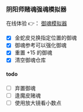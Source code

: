 ### 阴阳师赌魂强魂模拟器

在线体验 👉： [御魂模拟器](http://www.yuhun.store/)

- [x] 金蛇皮兑换指定位置的御魂
- [x] 御魂参考可以强化御魂
- [x] 重置 +15 的御魂
- [x] 清空御魂仓库

#### todo

- [ ] 弃置御魂
- [ ] 逢魔皮赌魂
- [ ] 使用放大镜看小数点
